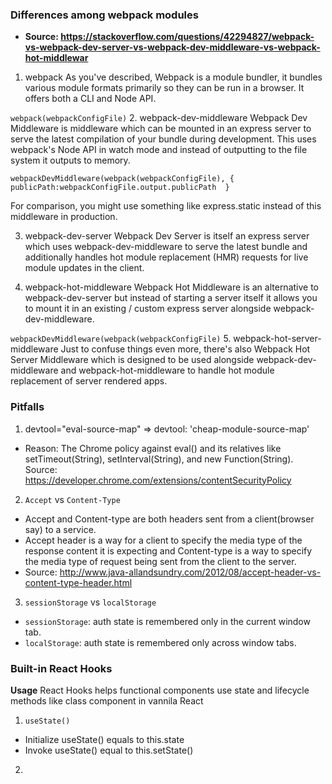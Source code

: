 ### Differences among webpack modules
* **Source: https://stackoverflow.com/questions/42294827/webpack-vs-webpack-dev-server-vs-webpack-dev-middleware-vs-webpack-hot-middlewar**

1. webpack
As you've described, Webpack is a module bundler, it bundles various module formats primarily so they can be run in a browser. It offers both a CLI and Node API.

``
webpack(webpackConfigFile)
``
2. webpack-dev-middleware
Webpack Dev Middleware is middleware which can be mounted in an express server to serve the latest compilation of your bundle during development. This uses webpack's Node API in watch mode and instead of outputting to the file system it outputs to memory.

``
webpackDevMiddleware(webpack(webpackConfigFile), {
    publicPath:webpackConfigFile.output.publicPath 
}
`` 

For comparison, you might use something like express.static instead of this middleware in production.

3. webpack-dev-server
Webpack Dev Server is itself an express server which uses webpack-dev-middleware to serve the latest bundle and additionally handles hot module replacement (HMR) requests for live module updates in the client.

4. webpack-hot-middleware
Webpack Hot Middleware is an alternative to webpack-dev-server but instead of starting a server itself it allows you to mount it in an existing / custom express server alongside webpack-dev-middleware.

``
webpackDevMiddleware(webpack(webpackConfigFile)
``
5. webpack-hot-server-middleware
Just to confuse things even more, there's also Webpack Hot Server Middleware which is designed to be used alongside webpack-dev-middleware and webpack-hot-middleware to handle hot module replacement of server rendered apps.

### Pitfalls
1. devtool="eval-source-map" => devtool: 'cheap-module-source-map'
* Reason: The Chrome policy against eval() and its relatives like setTimeout(String), setInterval(String), and new Function(String). Source: https://developer.chrome.com/extensions/contentSecurityPolicy
2. `Accept` vs `Content-Type`
* Accept and Content-type are both headers sent from a client(browser say) to a service.
* Accept header is a way for a client to specify the media type of the response content it is expecting and Content-type is a way to specify the media type of request being sent from the client to the server.
* Source: http://www.java-allandsundry.com/2012/08/accept-header-vs-content-type-header.html
3. `sessionStorage` vs `localStorage`
* `sessionStorage`: auth state is remembered only in the current window tab.
* `localStorage`: auth state is remembered only across window tabs.

### Built-in React Hooks
**Usage** React Hooks helps functional components use state and lifecycle methods like class component in vannila React
1. `useState()`
* Initialize useState() equals to this.state
* Invoke useState() equal to this.setState()
2. 